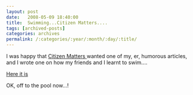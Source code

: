 ```yaml
---
layout: post
date:	2008-05-09 18:40:00
title:  Swimming...Citizen Matters....
tags: [archived-posts]
categories: archives
permalink: /:categories/:year/:month/:day/:title/
---
```

I was happy that <a href="http://www.citizenmatters.in"> Citizen Matters </a> wanted one of my, er, humorous articles, and I wrote one on how my friends and I learnt to swim....


<a href="http://www.citizenmatters.in/articles/view/164-if-i"> Here it is </a>

OK, off to the pool now...!
